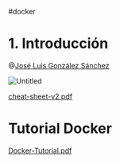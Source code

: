 #docker 
# 1. Introducción

@[José Luis González Sánchez](https://github.com/joseluisgs)         

![Untitled](400%20🌋%20Implantación%20de%20aplicaciones%20web/6%20Introducción%20a%20Docker/1%20Introducción/Untitled.png)

[cheat-sheet-v2.pdf](cheat-sheet-v2.pdf)

# Tutorial Docker

[Docker-Tutorial.pdf](https://drive.google.com/file/d/1oQqm2btCfzscxc8n15h1Ui0JyboY8ibI/view?usp=sharing)